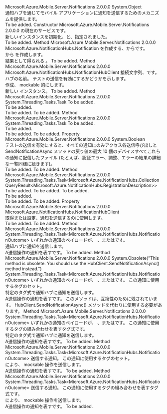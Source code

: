 <Type Name="PushClient" FullName="Microsoft.Azure.Mobile.Server.Notifications.PushClient">
  <TypeSignature Language="C#" Value="public class PushClient" />
  <TypeSignature Language="ILAsm" Value=".class public auto ansi beforefieldinit PushClient extends System.Object" />
  <TypeSignature Language="DocId" Value="T:Microsoft.Azure.Mobile.Server.Notifications.PushClient" />
  <TypeSignature Language="VB.NET" Value="Public Class PushClient" />
  <TypeSignature Language="F#" Value="type PushClient = class" />
  <AssemblyInfo>
    <AssemblyName>Microsoft.Azure.Mobile.Server.Notifications</AssemblyName>
    <AssemblyVersion>2.0.0.0</AssemblyVersion>
  </AssemblyInfo>
  <Base>
    <BaseTypeName>System.Object</BaseTypeName>
  </Base>
  <Interfaces />
  <Docs>
    <summary>
            <see cref="T:Microsoft.Azure.Mobile.Server.Notifications.PushClient" />通知ハブを通じてモバイル アプリケーションに通知を送信するためのメカニズムを提供します。
            </summary>
    <remarks>To be added.</remarks>
  </Docs>
  <Members>
    <Member MemberName=".ctor">
      <MemberSignature Language="C#" Value="public PushClient (System.Web.Http.HttpConfiguration config);" />
      <MemberSignature Language="ILAsm" Value=".method public hidebysig specialname rtspecialname instance void .ctor(class System.Web.Http.HttpConfiguration config) cil managed" />
      <MemberSignature Language="DocId" Value="M:Microsoft.Azure.Mobile.Server.Notifications.PushClient.#ctor(System.Web.Http.HttpConfiguration)" />
      <MemberSignature Language="VB.NET" Value="Public Sub New (config As HttpConfiguration)" />
      <MemberSignature Language="F#" Value="new Microsoft.Azure.Mobile.Server.Notifications.PushClient : System.Web.Http.HttpConfiguration -&gt; Microsoft.Azure.Mobile.Server.Notifications.PushClient" Usage="new Microsoft.Azure.Mobile.Server.Notifications.PushClient config" />
      <MemberType>Constructor</MemberType>
      <AssemblyInfo>
        <AssemblyName>Microsoft.Azure.Mobile.Server.Notifications</AssemblyName>
        <AssemblyVersion>2.0.0.0</AssemblyVersion>
      </AssemblyInfo>
      <Parameters>
        <Parameter Name="config" Type="System.Web.Http.HttpConfiguration" />
      </Parameters>
      <Docs>
        <param name="config">
            <see cref="T:System.Web.Http.HttpConfiguration" />の現在のサービスです。
            </param>
        <summary>
            新しいインスタンスを初期化、<see cref="T:Microsoft.Azure.Mobile.Server.Notifications.PushClient" />と、指定されました。
            </summary>
        <remarks>To be added.</remarks>
      </Docs>
    </Member>
    <Member MemberName="CreateNotification">
      <MemberSignature Language="C#" Value="protected virtual Microsoft.Azure.NotificationHubs.Notification CreateNotification (Microsoft.Azure.Mobile.Server.Notifications.IPushMessage message);" />
      <MemberSignature Language="ILAsm" Value=".method familyhidebysig newslot virtual instance class Microsoft.Azure.NotificationHubs.Notification CreateNotification(class Microsoft.Azure.Mobile.Server.Notifications.IPushMessage message) cil managed" />
      <MemberSignature Language="DocId" Value="M:Microsoft.Azure.Mobile.Server.Notifications.PushClient.CreateNotification(Microsoft.Azure.Mobile.Server.Notifications.IPushMessage)" />
      <MemberSignature Language="VB.NET" Value="Protected Overridable Function CreateNotification (message As IPushMessage) As Notification" />
      <MemberSignature Language="F#" Value="abstract member CreateNotification : Microsoft.Azure.Mobile.Server.Notifications.IPushMessage -&gt; Microsoft.Azure.NotificationHubs.Notification&#xA;override this.CreateNotification : Microsoft.Azure.Mobile.Server.Notifications.IPushMessage -&gt; Microsoft.Azure.NotificationHubs.Notification" Usage="pushClient.CreateNotification message" />
      <MemberType>Method</MemberType>
      <AssemblyInfo>
        <AssemblyName>Microsoft.Azure.Mobile.Server.Notifications</AssemblyName>
        <AssemblyVersion>2.0.0.0</AssemblyVersion>
      </AssemblyInfo>
      <ReturnValue>
        <ReturnType>Microsoft.Azure.NotificationHubs.Notification</ReturnType>
      </ReturnValue>
      <Parameters>
        <Parameter Name="message" Type="Microsoft.Azure.Mobile.Server.Notifications.IPushMessage" />
      </Parameters>
      <Docs>
        <param name="message"><see cref="T:Microsoft.Azure.Mobile.Server.Notifications.IPushMessage" />を作成する、<see cref="T:Microsoft.Azure.NotificationHubs.Notification" />からです。</param>
        <summary>
            <see cref="T:Microsoft.Azure.Mobile.Server.Notifications.IPushMessage" /> から <see cref="T:Microsoft.Azure.NotificationHubs.Notification" /> を作成します。
            </summary>
        <returns>結果として得られる <see cref="T:Microsoft.Azure.NotificationHubs.Notification" />。</returns>
        <remarks>To be added.</remarks>
      </Docs>
    </Member>
    <Member MemberName="CreateNotificationHubClient">
      <MemberSignature Language="C#" Value="protected virtual Microsoft.Azure.NotificationHubs.NotificationHubClient CreateNotificationHubClient (string connectionString, string hubName, bool enableTestSend);" />
      <MemberSignature Language="ILAsm" Value=".method familyhidebysig newslot virtual instance class Microsoft.Azure.NotificationHubs.NotificationHubClient CreateNotificationHubClient(string connectionString, string hubName, bool enableTestSend) cil managed" />
      <MemberSignature Language="DocId" Value="M:Microsoft.Azure.Mobile.Server.Notifications.PushClient.CreateNotificationHubClient(System.String,System.String,System.Boolean)" />
      <MemberSignature Language="VB.NET" Value="Protected Overridable Function CreateNotificationHubClient (connectionString As String, hubName As String, enableTestSend As Boolean) As NotificationHubClient" />
      <MemberSignature Language="F#" Value="abstract member CreateNotificationHubClient : string * string * bool -&gt; Microsoft.Azure.NotificationHubs.NotificationHubClient&#xA;override this.CreateNotificationHubClient : string * string * bool -&gt; Microsoft.Azure.NotificationHubs.NotificationHubClient" Usage="pushClient.CreateNotificationHubClient (connectionString, hubName, enableTestSend)" />
      <MemberType>Method</MemberType>
      <AssemblyInfo>
        <AssemblyName>Microsoft.Azure.Mobile.Server.Notifications</AssemblyName>
        <AssemblyVersion>2.0.0.0</AssemblyVersion>
      </AssemblyInfo>
      <ReturnValue>
        <ReturnType>Microsoft.Azure.NotificationHubs.NotificationHubClient</ReturnType>
      </ReturnValue>
      <Parameters>
        <Parameter Name="connectionString" Type="System.String" />
        <Parameter Name="hubName" Type="System.String" />
        <Parameter Name="enableTestSend" Type="System.Boolean" />
      </Parameters>
      <Docs>
        <param name="connectionString">接続文字列、<see cref="T:Microsoft.Azure.NotificationHubs.NotificationHubClient" />です。</param>
        <param name="hubName">ハブの名前。</param>
        <param name="enableTestSend">テストの送信を有効にするかどうかを示します。</param>
        <summary>
            作成、 <see cref="T:Microsoft.Azure.NotificationHubs.NotificationHubClient" /> mockable 的にします。
            </summary>
        <returns>新しい <see cref="T:Microsoft.Azure.NotificationHubs.NotificationHubClient" /> インスタンス。</returns>
        <remarks>To be added.</remarks>
      </Docs>
    </Member>
    <Member MemberName="CreateOrUpdateInstallationAsync">
      <MemberSignature Language="C#" Value="public virtual System.Threading.Tasks.Task CreateOrUpdateInstallationAsync (Microsoft.Azure.NotificationHubs.Installation installation);" />
      <MemberSignature Language="ILAsm" Value=".method public hidebysig newslot virtual instance class System.Threading.Tasks.Task CreateOrUpdateInstallationAsync(class Microsoft.Azure.NotificationHubs.Installation installation) cil managed" />
      <MemberSignature Language="DocId" Value="M:Microsoft.Azure.Mobile.Server.Notifications.PushClient.CreateOrUpdateInstallationAsync(Microsoft.Azure.NotificationHubs.Installation)" />
      <MemberSignature Language="F#" Value="abstract member CreateOrUpdateInstallationAsync : Microsoft.Azure.NotificationHubs.Installation -&gt; System.Threading.Tasks.Task&#xA;override this.CreateOrUpdateInstallationAsync : Microsoft.Azure.NotificationHubs.Installation -&gt; System.Threading.Tasks.Task" Usage="pushClient.CreateOrUpdateInstallationAsync installation" />
      <MemberType>Method</MemberType>
      <AssemblyInfo>
        <AssemblyName>Microsoft.Azure.Mobile.Server.Notifications</AssemblyName>
        <AssemblyVersion>2.0.0.0</AssemblyVersion>
      </AssemblyInfo>
      <ReturnValue>
        <ReturnType>System.Threading.Tasks.Task</ReturnType>
      </ReturnValue>
      <Parameters>
        <Parameter Name="installation" Type="Microsoft.Azure.NotificationHubs.Installation" />
      </Parameters>
      <Docs>
        <param name="installation">To be added.</param>
        <summary>To be added.</summary>
        <returns>To be added.</returns>
        <remarks>To be added.</remarks>
      </Docs>
    </Member>
    <Member MemberName="DeleteInstallationAsync">
      <MemberSignature Language="C#" Value="public virtual System.Threading.Tasks.Task DeleteInstallationAsync (string installationId);" />
      <MemberSignature Language="ILAsm" Value=".method public hidebysig newslot virtual instance class System.Threading.Tasks.Task DeleteInstallationAsync(string installationId) cil managed" />
      <MemberSignature Language="DocId" Value="M:Microsoft.Azure.Mobile.Server.Notifications.PushClient.DeleteInstallationAsync(System.String)" />
      <MemberSignature Language="VB.NET" Value="Public Overridable Function DeleteInstallationAsync (installationId As String) As Task" />
      <MemberSignature Language="F#" Value="abstract member DeleteInstallationAsync : string -&gt; System.Threading.Tasks.Task&#xA;override this.DeleteInstallationAsync : string -&gt; System.Threading.Tasks.Task" Usage="pushClient.DeleteInstallationAsync installationId" />
      <MemberType>Method</MemberType>
      <AssemblyInfo>
        <AssemblyName>Microsoft.Azure.Mobile.Server.Notifications</AssemblyName>
        <AssemblyVersion>2.0.0.0</AssemblyVersion>
      </AssemblyInfo>
      <ReturnValue>
        <ReturnType>System.Threading.Tasks.Task</ReturnType>
      </ReturnValue>
      <Parameters>
        <Parameter Name="installationId" Type="System.String" />
      </Parameters>
      <Docs>
        <param name="installationId">To be added.</param>
        <summary>To be added.</summary>
        <returns>To be added.</returns>
        <remarks>To be added.</remarks>
      </Docs>
    </Member>
    <Member MemberName="EnableTestSend">
      <MemberSignature Language="C#" Value="public virtual bool EnableTestSend { get; set; }" />
      <MemberSignature Language="ILAsm" Value=".property instance bool EnableTestSend" />
      <MemberSignature Language="DocId" Value="P:Microsoft.Azure.Mobile.Server.Notifications.PushClient.EnableTestSend" />
      <MemberSignature Language="VB.NET" Value="Public Overridable Property EnableTestSend As Boolean" />
      <MemberSignature Language="F#" Value="member this.EnableTestSend : bool with get, set" Usage="Microsoft.Azure.Mobile.Server.Notifications.PushClient.EnableTestSend" />
      <MemberType>Property</MemberType>
      <AssemblyInfo>
        <AssemblyName>Microsoft.Azure.Mobile.Server.Notifications</AssemblyName>
        <AssemblyVersion>2.0.0.0</AssemblyVersion>
      </AssemblyInfo>
      <ReturnValue>
        <ReturnType>System.Boolean</ReturnType>
      </ReturnValue>
      <Docs>
        <summary>
            テストの送信を有効にすると、すべての通知にのみアクセス各送信呼び出しと SendNotificationAsync メソッドの戻り値の最大 10 個のデバイスすべてこれらの通知に配信したファイル (たとえば、認証エラー、調整、エラーの結果の詳細な一覧同様に続きます)。
            </summary>
        <value>To be added.</value>
        <remarks>To be added.</remarks>
      </Docs>
    </Member>
    <Member MemberName="GetRegistrationsByTagAsync">
      <MemberSignature Language="C#" Value="public virtual System.Threading.Tasks.Task&lt;Microsoft.Azure.NotificationHubs.CollectionQueryResult&lt;Microsoft.Azure.NotificationHubs.RegistrationDescription&gt;&gt; GetRegistrationsByTagAsync (string tag, string continuationToken, int top);" />
      <MemberSignature Language="ILAsm" Value=".method public hidebysig newslot virtual instance class System.Threading.Tasks.Task`1&lt;class Microsoft.Azure.NotificationHubs.CollectionQueryResult`1&lt;class Microsoft.Azure.NotificationHubs.RegistrationDescription&gt;&gt; GetRegistrationsByTagAsync(string tag, string continuationToken, int32 top) cil managed" />
      <MemberSignature Language="DocId" Value="M:Microsoft.Azure.Mobile.Server.Notifications.PushClient.GetRegistrationsByTagAsync(System.String,System.String,System.Int32)" />
      <MemberSignature Language="VB.NET" Value="Public Overridable Function GetRegistrationsByTagAsync (tag As String, continuationToken As String, top As Integer) As Task(Of CollectionQueryResult(Of RegistrationDescription))" />
      <MemberSignature Language="F#" Value="abstract member GetRegistrationsByTagAsync : string * string * int -&gt; System.Threading.Tasks.Task&lt;Microsoft.Azure.NotificationHubs.CollectionQueryResult&lt;Microsoft.Azure.NotificationHubs.RegistrationDescription&gt;&gt;&#xA;override this.GetRegistrationsByTagAsync : string * string * int -&gt; System.Threading.Tasks.Task&lt;Microsoft.Azure.NotificationHubs.CollectionQueryResult&lt;Microsoft.Azure.NotificationHubs.RegistrationDescription&gt;&gt;" Usage="pushClient.GetRegistrationsByTagAsync (tag, continuationToken, top)" />
      <MemberType>Method</MemberType>
      <AssemblyInfo>
        <AssemblyName>Microsoft.Azure.Mobile.Server.Notifications</AssemblyName>
        <AssemblyVersion>2.0.0.0</AssemblyVersion>
      </AssemblyInfo>
      <ReturnValue>
        <ReturnType>System.Threading.Tasks.Task&lt;Microsoft.Azure.NotificationHubs.CollectionQueryResult&lt;Microsoft.Azure.NotificationHubs.RegistrationDescription&gt;&gt;</ReturnType>
      </ReturnValue>
      <Parameters>
        <Parameter Name="tag" Type="System.String" />
        <Parameter Name="continuationToken" Type="System.String" />
        <Parameter Name="top" Type="System.Int32" />
      </Parameters>
      <Docs>
        <param name="tag">To be added.</param>
        <param name="continuationToken">To be added.</param>
        <param name="top">To be added.</param>
        <summary>To be added.</summary>
        <returns>To be added.</returns>
        <remarks>To be added.</remarks>
      </Docs>
    </Member>
    <Member MemberName="HubClient">
      <MemberSignature Language="C#" Value="public virtual Microsoft.Azure.NotificationHubs.NotificationHubClient HubClient { get; set; }" />
      <MemberSignature Language="ILAsm" Value=".property instance class Microsoft.Azure.NotificationHubs.NotificationHubClient HubClient" />
      <MemberSignature Language="DocId" Value="P:Microsoft.Azure.Mobile.Server.Notifications.PushClient.HubClient" />
      <MemberSignature Language="VB.NET" Value="Public Overridable Property HubClient As NotificationHubClient" />
      <MemberSignature Language="F#" Value="member this.HubClient : Microsoft.Azure.NotificationHubs.NotificationHubClient with get, set" Usage="Microsoft.Azure.Mobile.Server.Notifications.PushClient.HubClient" />
      <MemberType>Property</MemberType>
      <AssemblyInfo>
        <AssemblyName>Microsoft.Azure.Mobile.Server.Notifications</AssemblyName>
        <AssemblyVersion>2.0.0.0</AssemblyVersion>
      </AssemblyInfo>
      <ReturnValue>
        <ReturnType>Microsoft.Azure.NotificationHubs.NotificationHubClient</ReturnType>
      </ReturnValue>
      <Docs>
        <summary>
            取得または設定、<see cref="T:Microsoft.Azure.NotificationHubs.NotificationHubClient" />通知を送信するのに使用します。
            </summary>
        <value>To be added.</value>
        <remarks>To be added.</remarks>
      </Docs>
    </Member>
    <Member MemberName="SendAsync">
      <MemberSignature Language="C#" Value="public virtual System.Threading.Tasks.Task&lt;Microsoft.Azure.NotificationHubs.NotificationOutcome&gt; SendAsync (Microsoft.Azure.Mobile.Server.Notifications.IPushMessage message);" />
      <MemberSignature Language="ILAsm" Value=".method public hidebysig newslot virtual instance class System.Threading.Tasks.Task`1&lt;class Microsoft.Azure.NotificationHubs.NotificationOutcome&gt; SendAsync(class Microsoft.Azure.Mobile.Server.Notifications.IPushMessage message) cil managed" />
      <MemberSignature Language="DocId" Value="M:Microsoft.Azure.Mobile.Server.Notifications.PushClient.SendAsync(Microsoft.Azure.Mobile.Server.Notifications.IPushMessage)" />
      <MemberSignature Language="VB.NET" Value="Public Overridable Function SendAsync (message As IPushMessage) As Task(Of NotificationOutcome)" />
      <MemberSignature Language="F#" Value="abstract member SendAsync : Microsoft.Azure.Mobile.Server.Notifications.IPushMessage -&gt; System.Threading.Tasks.Task&lt;Microsoft.Azure.NotificationHubs.NotificationOutcome&gt;&#xA;override this.SendAsync : Microsoft.Azure.Mobile.Server.Notifications.IPushMessage -&gt; System.Threading.Tasks.Task&lt;Microsoft.Azure.NotificationHubs.NotificationOutcome&gt;" Usage="pushClient.SendAsync message" />
      <MemberType>Method</MemberType>
      <AssemblyInfo>
        <AssemblyName>Microsoft.Azure.Mobile.Server.Notifications</AssemblyName>
        <AssemblyVersion>2.0.0.0</AssemblyVersion>
      </AssemblyInfo>
      <ReturnValue>
        <ReturnType>System.Threading.Tasks.Task&lt;Microsoft.Azure.NotificationHubs.NotificationOutcome&gt;</ReturnType>
      </ReturnValue>
      <Parameters>
        <Parameter Name="message" Type="Microsoft.Azure.Mobile.Server.Notifications.IPushMessage" />
      </Parameters>
      <Docs>
        <param name="message">いずれかの通知のペイロードが<see cref="T:Microsoft.Azure.Mobile.Server.WindowsPushMessage" />、 <see cref="T:Microsoft.Azure.Mobile.Server.ApplePushMessage" />、または<see cref="T:Microsoft.Azure.Mobile.Server.TemplatePushMessage" />です。</param>
        <summary>
            通知ハブに通知を送信します。
            </summary>
        <returns>A<see cref="T:System.Threading.Tasks.Task`1" />送信操作の通知を表すです。</returns>
        <remarks>To be added.</remarks>
      </Docs>
    </Member>
    <Member MemberName="SendAsync">
      <MemberSignature Language="C#" Value="public virtual System.Threading.Tasks.Task&lt;Microsoft.Azure.NotificationHubs.NotificationOutcome&gt; SendAsync (Microsoft.Azure.Mobile.Server.Notifications.IPushMessage message, System.Collections.Generic.IEnumerable&lt;string&gt; tags);" />
      <MemberSignature Language="ILAsm" Value=".method public hidebysig newslot virtual instance class System.Threading.Tasks.Task`1&lt;class Microsoft.Azure.NotificationHubs.NotificationOutcome&gt; SendAsync(class Microsoft.Azure.Mobile.Server.Notifications.IPushMessage message, class System.Collections.Generic.IEnumerable`1&lt;string&gt; tags) cil managed" />
      <MemberSignature Language="DocId" Value="M:Microsoft.Azure.Mobile.Server.Notifications.PushClient.SendAsync(Microsoft.Azure.Mobile.Server.Notifications.IPushMessage,System.Collections.Generic.IEnumerable{System.String})" />
      <MemberSignature Language="VB.NET" Value="Public Overridable Function SendAsync (message As IPushMessage, tags As IEnumerable(Of String)) As Task(Of NotificationOutcome)" />
      <MemberSignature Language="F#" Value="abstract member SendAsync : Microsoft.Azure.Mobile.Server.Notifications.IPushMessage * seq&lt;string&gt; -&gt; System.Threading.Tasks.Task&lt;Microsoft.Azure.NotificationHubs.NotificationOutcome&gt;&#xA;override this.SendAsync : Microsoft.Azure.Mobile.Server.Notifications.IPushMessage * seq&lt;string&gt; -&gt; System.Threading.Tasks.Task&lt;Microsoft.Azure.NotificationHubs.NotificationOutcome&gt;" Usage="pushClient.SendAsync (message, tags)" />
      <MemberType>Method</MemberType>
      <AssemblyInfo>
        <AssemblyName>Microsoft.Azure.Mobile.Server.Notifications</AssemblyName>
        <AssemblyVersion>2.0.0.0</AssemblyVersion>
      </AssemblyInfo>
      <Attributes>
        <Attribute>
          <AttributeName>System.Obsolete("This method is obsolete. You should use the HubClient.SendNotificationAsync() method instead.")</AttributeName>
        </Attribute>
      </Attributes>
      <ReturnValue>
        <ReturnType>System.Threading.Tasks.Task&lt;Microsoft.Azure.NotificationHubs.NotificationOutcome&gt;</ReturnType>
      </ReturnValue>
      <Parameters>
        <Parameter Name="message" Type="Microsoft.Azure.Mobile.Server.Notifications.IPushMessage" />
        <Parameter Name="tags" Type="System.Collections.Generic.IEnumerable&lt;System.String&gt;" />
      </Parameters>
      <Docs>
        <param name="message">いずれかの通知のペイロードが<see cref="T:Microsoft.Azure.Mobile.Server.WindowsPushMessage" />、 <see cref="T:Microsoft.Azure.Mobile.Server.ApplePushMessage" />、または<see cref="T:Microsoft.Azure.Mobile.Server.TemplatePushMessage" />です。</param>
        <param name="tags">この通知に使用するタグのセット。</param>
        <summary>
            特定のタグ式で通知ハブに通知を送信します。
            </summary>
        <returns>A<see cref="T:System.Threading.Tasks.Task`1" />送信操作の通知を表すです。</returns>
        <remarks>このメソッドは、互換性のために残されています。 HubClient.SendNotificationAsync() メソッドを代わりに使用する必要があります。</remarks>
      </Docs>
    </Member>
    <Member MemberName="SendAsync">
      <MemberSignature Language="C#" Value="public virtual System.Threading.Tasks.Task&lt;Microsoft.Azure.NotificationHubs.NotificationOutcome&gt; SendAsync (Microsoft.Azure.Mobile.Server.Notifications.IPushMessage message, string tagExpression);" />
      <MemberSignature Language="ILAsm" Value=".method public hidebysig newslot virtual instance class System.Threading.Tasks.Task`1&lt;class Microsoft.Azure.NotificationHubs.NotificationOutcome&gt; SendAsync(class Microsoft.Azure.Mobile.Server.Notifications.IPushMessage message, string tagExpression) cil managed" />
      <MemberSignature Language="DocId" Value="M:Microsoft.Azure.Mobile.Server.Notifications.PushClient.SendAsync(Microsoft.Azure.Mobile.Server.Notifications.IPushMessage,System.String)" />
      <MemberSignature Language="VB.NET" Value="Public Overridable Function SendAsync (message As IPushMessage, tagExpression As String) As Task(Of NotificationOutcome)" />
      <MemberSignature Language="F#" Value="abstract member SendAsync : Microsoft.Azure.Mobile.Server.Notifications.IPushMessage * string -&gt; System.Threading.Tasks.Task&lt;Microsoft.Azure.NotificationHubs.NotificationOutcome&gt;&#xA;override this.SendAsync : Microsoft.Azure.Mobile.Server.Notifications.IPushMessage * string -&gt; System.Threading.Tasks.Task&lt;Microsoft.Azure.NotificationHubs.NotificationOutcome&gt;" Usage="pushClient.SendAsync (message, tagExpression)" />
      <MemberType>Method</MemberType>
      <AssemblyInfo>
        <AssemblyName>Microsoft.Azure.Mobile.Server.Notifications</AssemblyName>
        <AssemblyVersion>2.0.0.0</AssemblyVersion>
      </AssemblyInfo>
      <ReturnValue>
        <ReturnType>System.Threading.Tasks.Task&lt;Microsoft.Azure.NotificationHubs.NotificationOutcome&gt;</ReturnType>
      </ReturnValue>
      <Parameters>
        <Parameter Name="message" Type="Microsoft.Azure.Mobile.Server.Notifications.IPushMessage" />
        <Parameter Name="tagExpression" Type="System.String" />
      </Parameters>
      <Docs>
        <param name="message">いずれかの通知のペイロードが<see cref="T:Microsoft.Azure.Mobile.Server.WindowsPushMessage" />、 <see cref="T:Microsoft.Azure.Mobile.Server.ApplePushMessage" />、または<see cref="T:Microsoft.Azure.Mobile.Server.TemplatePushMessage" />です。</param>
        <param name="tagExpression">この通知に使用するタグの組み合わせを表すタグ式です。</param>
        <summary>
            特定のタグ式で通知ハブに通知を送信します。
            </summary>
        <returns>A<see cref="T:System.Threading.Tasks.Task`1" />送信操作の通知を表すです。</returns>
        <remarks>To be added.</remarks>
      </Docs>
    </Member>
    <Member MemberName="SendNotificationAsync">
      <MemberSignature Language="C#" Value="protected virtual System.Threading.Tasks.Task&lt;Microsoft.Azure.NotificationHubs.NotificationOutcome&gt; SendNotificationAsync (Microsoft.Azure.NotificationHubs.Notification notification, System.Collections.Generic.IEnumerable&lt;string&gt; tags);" />
      <MemberSignature Language="ILAsm" Value=".method familyhidebysig newslot virtual instance class System.Threading.Tasks.Task`1&lt;class Microsoft.Azure.NotificationHubs.NotificationOutcome&gt; SendNotificationAsync(class Microsoft.Azure.NotificationHubs.Notification notification, class System.Collections.Generic.IEnumerable`1&lt;string&gt; tags) cil managed" />
      <MemberSignature Language="DocId" Value="M:Microsoft.Azure.Mobile.Server.Notifications.PushClient.SendNotificationAsync(Microsoft.Azure.NotificationHubs.Notification,System.Collections.Generic.IEnumerable{System.String})" />
      <MemberSignature Language="F#" Value="abstract member SendNotificationAsync : Microsoft.Azure.NotificationHubs.Notification * seq&lt;string&gt; -&gt; System.Threading.Tasks.Task&lt;Microsoft.Azure.NotificationHubs.NotificationOutcome&gt;&#xA;override this.SendNotificationAsync : Microsoft.Azure.NotificationHubs.Notification * seq&lt;string&gt; -&gt; System.Threading.Tasks.Task&lt;Microsoft.Azure.NotificationHubs.NotificationOutcome&gt;" Usage="pushClient.SendNotificationAsync (notification, tags)" />
      <MemberType>Method</MemberType>
      <AssemblyInfo>
        <AssemblyName>Microsoft.Azure.Mobile.Server.Notifications</AssemblyName>
        <AssemblyVersion>2.0.0.0</AssemblyVersion>
      </AssemblyInfo>
      <ReturnValue>
        <ReturnType>System.Threading.Tasks.Task&lt;Microsoft.Azure.NotificationHubs.NotificationOutcome&gt;</ReturnType>
      </ReturnValue>
      <Parameters>
        <Parameter Name="notification" Type="Microsoft.Azure.NotificationHubs.Notification" />
        <Parameter Name="tags" Type="System.Collections.Generic.IEnumerable&lt;System.String&gt;" />
      </Parameters>
      <Docs>
        <param name="notification">送信する通知。</param>
        <param name="tags">この通知に使用するタグのセット。</param>
        <summary>
            により、 <see cref="T:Microsoft.Azure.NotificationHubs.NotificationHubClient" /> mockable 操作を送信します。
            </summary>
        <returns>A<see cref="T:System.Threading.Tasks.Task`1" />送信操作の通知を表すです。</returns>
        <remarks>To be added.</remarks>
      </Docs>
    </Member>
    <Member MemberName="SendNotificationAsync">
      <MemberSignature Language="C#" Value="protected virtual System.Threading.Tasks.Task&lt;Microsoft.Azure.NotificationHubs.NotificationOutcome&gt; SendNotificationAsync (Microsoft.Azure.NotificationHubs.Notification notification, string tagExpression);" />
      <MemberSignature Language="ILAsm" Value=".method familyhidebysig newslot virtual instance class System.Threading.Tasks.Task`1&lt;class Microsoft.Azure.NotificationHubs.NotificationOutcome&gt; SendNotificationAsync(class Microsoft.Azure.NotificationHubs.Notification notification, string tagExpression) cil managed" />
      <MemberSignature Language="DocId" Value="M:Microsoft.Azure.Mobile.Server.Notifications.PushClient.SendNotificationAsync(Microsoft.Azure.NotificationHubs.Notification,System.String)" />
      <MemberSignature Language="F#" Value="abstract member SendNotificationAsync : Microsoft.Azure.NotificationHubs.Notification * string -&gt; System.Threading.Tasks.Task&lt;Microsoft.Azure.NotificationHubs.NotificationOutcome&gt;&#xA;override this.SendNotificationAsync : Microsoft.Azure.NotificationHubs.Notification * string -&gt; System.Threading.Tasks.Task&lt;Microsoft.Azure.NotificationHubs.NotificationOutcome&gt;" Usage="pushClient.SendNotificationAsync (notification, tagExpression)" />
      <MemberType>Method</MemberType>
      <AssemblyInfo>
        <AssemblyName>Microsoft.Azure.Mobile.Server.Notifications</AssemblyName>
        <AssemblyVersion>2.0.0.0</AssemblyVersion>
      </AssemblyInfo>
      <ReturnValue>
        <ReturnType>System.Threading.Tasks.Task&lt;Microsoft.Azure.NotificationHubs.NotificationOutcome&gt;</ReturnType>
      </ReturnValue>
      <Parameters>
        <Parameter Name="notification" Type="Microsoft.Azure.NotificationHubs.Notification" />
        <Parameter Name="tagExpression" Type="System.String" />
      </Parameters>
      <Docs>
        <param name="notification">送信する通知。</param>
        <param name="tagExpression">この通知に使用するタグの組み合わせを表すタグ式です。</param>
        <summary>
            により、 <see cref="T:Microsoft.Azure.NotificationHubs.NotificationHubClient" /> mockable 操作を送信します。
            </summary>
        <returns>A<see cref="T:System.Threading.Tasks.Task`1" />送信操作の通知を表すです。</returns>
        <remarks>To be added.</remarks>
      </Docs>
    </Member>
  </Members>
</Type>